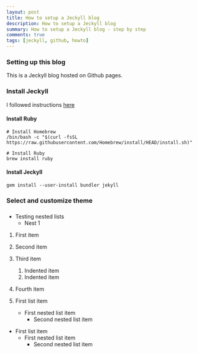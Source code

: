 ```yaml
---
layout: post
title: How to setup a Jeckyll blog
description: How to setup a Jeckyll blog
summary: How to setup a Jeckyll blog - step by step
comments: true
tags: [jeckyll, github, howto]
---
```


### Setting up this blog

This is a Jeckyll blog hosted on Github pages.

### Install Jeckyll

I followed instructions [here](https://jekyllrb.com/docs/installation/macos/)

#### Install Ruby

``` 
# Install Homebrew
/bin/bash -c "$(curl -fsSL https://raw.githubusercontent.com/Homebrew/install/HEAD/install.sh)"

# Install Ruby
brew install ruby
```

#### Install Jeckyll

```
gem install --user-install bundler jekyll
```

### Select and customize theme


### 

- Testing nested lists
    * Nest 1
    
1. First item
2. Second item
3. Third item
    1. Indented item
    2. Indented item
4. Fourth item

1. First list item
   - First nested list item
     - Second nested list item

- First list item
   - First nested list item
     - Second nested list item
